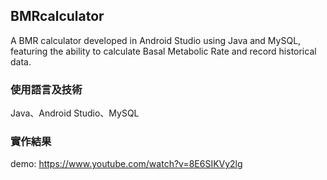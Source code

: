## BMRcalculator
A BMR calculator developed in Android Studio using Java and MySQL, featuring the ability to calculate Basal Metabolic Rate and record historical data.

### 使用語言及技術
Java、Android Studio、MySQL

### 實作結果
demo: https://www.youtube.com/watch?v=8E6SIKVy2lg
